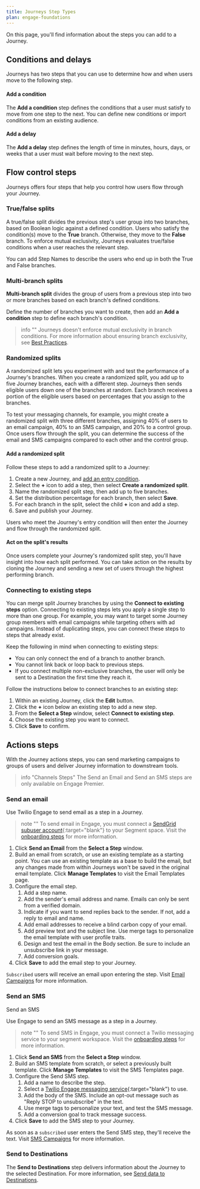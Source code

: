 ```yaml
---
title: Journeys Step Types
plan: engage-foundations
---
```


On this page, you'll find information about the steps you can add to a Journey.

## Conditions and delays

Journeys has two steps that you can use to determine how and when users move to the following step.

#### Add a condition

The **Add a condition** step defines the conditions that a user must satisfy to move from one step to the next. You can define new conditions or import conditions from an existing audience.

#### Add a delay

The **Add a delay** step defines the length of time in minutes, hours, days, or weeks that a user must wait before moving to the next step.

## Flow control steps

Journeys offers four steps that help you control how users flow through your Journey.

### True/false splits

A true/false split divides the previous step's user group into two branches, based on Boolean logic against a defined condition. Users who satisfy the condition(s) move to the **True** branch. Otherwise, they move to the **False** branch. To enforce mutual exclusivity, Journeys evaluates true/false conditions when a user reaches the relevant step.

You can add Step Names to describe the users who end up in both the True and False branches.

### Multi-branch splits

**Multi-branch split** divides the group of users from a previous step into two or more branches based on each branch's defined conditions.

Define the number of branches you want to create, then add an **Add a condition** step to define each branch's condition.

> info ""
> Journeys doesn't enforce mutual exclusivity in branch conditions. For more information about ensuring branch exclusivity, see [Best Practices](#).

### Randomized splits

A randomized split lets you experiment with and test the performance of a Journey's branches. When you create a randomized split, you add up to five Journey branches, each with a different step. Journeys then sends eligible users down one of the branches at random. Each branch receives a portion of the eligible users based on percentages that you assign to the branches.

To test your messaging channels, for example, you might create a randomized split with three different branches, assigning 40% of users to an email campaign, 40% to an SMS campaign, and 20% to a control group. Once users flow through the split, you can determine the success of the email and SMS campaigns compared to each other and the control group.

#### Add a randomized split

Follow these steps to add a randomized split to a Journey:

1. Create a new Journey, and [add an entry condition](/docs/engage/journeys/build-journey/#adding-the-entry-condition).
2. Select the **+** icon to add a step, then select **Create a randomized split**.
3. Name the randomized split step, then add up to five branches.
4. Set the distribution percentage for each branch, then select **Save**.
5. For each branch in the split, select the child **+** icon and add a step.
3. Save and publish your Journey.

Users who meet the Journey's entry condition will then enter the Journey and flow through the randomized split.

#### Act on the split's results

Once users complete your Journey's randomized split step, you'll have insight into how each split performed. You can take action on the results by cloning the Journey and sending a new set of users through the highest performing branch.

### Connecting to existing steps

You can merge split Journey branches by using the **Connect to existing steps** option. Connecting to existing steps lets you apply a single step to more than one group. For example, you may want to target some Journey group members with email campaigns while targeting others with ad campaigns. Instead of duplicating steps, you can connect these steps to steps that already exist.

Keep the following in mind when connecting to existing steps:

- You can only connect the end of a branch to another branch.
- You cannot link back or loop back to previous steps.
- If you connect multiple non-exclusive branches, the user will only be sent to a Destination the first time they reach it.

Follow the instructions below to connect branches to an existing step:

1. Within an existing Journey, click the **Edit** button.
2. Click the **+** icon below an existing step to add a new step.
3. From the **Select a Step** window, select **Connect to existing step**.
4. Choose the existing step you want to connect.
5. Click **Save** to confirm.

## Actions steps

With the Journey actions steps, you can send marketing campaigns to groups of users and deliver Journey information to downstream tools.

> info "Channels Steps"
> The Send an Email and Send an SMS steps are only available on Engage Premier.

### Send an email

Use Twilio Engage to send email as a step in a Journey.

> note ""
> To send email in Engage, you must connect a [SendGrid subuser account](https://docs.sendgrid.com/ui/account-and-settings/subusers#create-a-subuser){:target="blank"} to your Segment space. Visit the [onboarding steps](/docs/engage/onboarding/) for more information.

1. Click **Send an Email** from the **Select a Step** window.
2. Build an email from scratch, or use an existing template as a starting point. You can use an existing template as a base to build the email, but any changes made from within Journeys won't be saved in the original email template. Click **Manage Templates** to visit the Email Templates page.
3. Configure the email step.
    1. Add a step name.
    2. Add the sender's email address and name. Emails can only be sent from a verified domain.
    3. Indicate if you want to send replies back to the sender. If not, add a reply to email and name.
    4. Add email addresses to receive a blind carbon copy of your email.
    5. Add preview text and the subject line. Use merge tags to personalize the email template with user profile traits.
    6. Design and test the email in the Body section. Be sure to include an unsubscribe link in your message.
    7. Add conversion goals.
4. Click **Save** to add the email step to your Journey.

`Subscribed` users will receive an email upon entering the step. Visit [Email Campaigns](/docs/engage/campaigns/email-campaigns/) for more information.

### Send an SMS

Send an SMS

Use Engage to send an SMS message as a step in a Journey.

> note ""
> To send SMS in Engage, you must connect a Twilio messaging service to your segment workspace. Visit the [onboarding steps](/docs/engage/onboarding/) for more information.

1. Click **Send an SMS** from the **Select a Step** window.
2. Build an SMS template from scratch, or select a previously built template. Click **Manage Templates** to visit the SMS Templates page.
3. Configure the Send SMS step.
    1. Add a name to describe the step.
    2. Select a [Twilio Engage messaging service](https://support.twilio.com/hc/en-us/articles/223181308-Getting-started-with-Messaging-Services){:target="blank"} to use.
    3. Add the body of the SMS. Include an opt-out message such as "Reply STOP to unsubscribe" in the text.
    4. Use merge tags to personalize your text, and test the SMS message.
    5. Add a conversion goal to track message success.
4. Click **Save** to add the SMS step to your Journey.

As soon as a `subscribed` user enters the Send SMS step, they'll receive the text. Visit [SMS Campaigns](/docs/engage/campaigns/sms-campaigns/) for more information.

### Send to Destinations

The **Send to Destinations** step delivers information about the Journey to the selected Destination. For more information, see [Send data to Destinations](/docs/engage/journeys/send-data).
